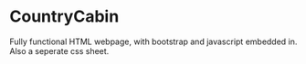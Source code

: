 # CountryCabin
Fully functional HTML webpage, with bootstrap and javascript embedded in. Also a seperate css sheet.
